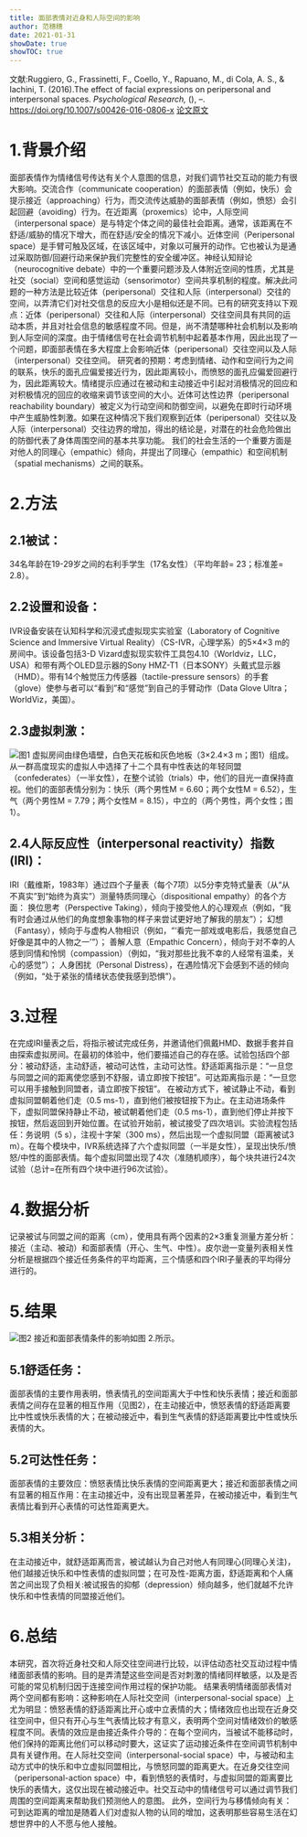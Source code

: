 ```yaml
---
title: 面部表情对近身和人际空间的影响
author: 范穗穗
date: 2021-01-31
showDate: true
showTOC: true
---
```

文献:Ruggiero, G., Frassinetti, F., Coello, Y., Rapuano, M., di Cola, A. S., & Iachini, T. (2016).The effect of facial expressions on peripersonal and interpersonal spaces. *Psychological Research,* (), –. https://doi.org/10.1007/s00426-016-0806-x
[论文原文](../Source_Files/2021-01-31-FSS1.pdf)
# 1.背景介绍
面部表情作为情绪信号传达有关个人意图的信息，对我们调节社交互动的能力有很大影响。交流合作（communicate cooperation）的面部表情（例如，快乐）会提示接近（approaching）行为，而交流传达威胁的面部表情（例如，愤怒）会引起回避（avoiding）行为。在近距离（proxemics）论中，人际空间（interpersonal space）是与特定个体之间的最佳社会距离。通常，该距离在不舒适/威胁的情况下增大，而在舒适/安全的情况下减小。近体空间（Peripersonal space）是手臂可触及区域，在该区域中，对象以可展开的动作。它也被认为是通过采取防御/回避行动来保护我们完整性的安全缓冲区。神经认知辩论（neurocognitive debate）中的一个重要问题涉及人体附近空间的性质，尤其是社交（social）空间和感觉运动（sensorimotor）空间共享机制的程度。解决此问题的一种方法是比较近体（peripersonal）交往和人际（interpersonal）交往的空间，以弄清它们对社交信息的反应大小是相似还是不同。已有的研究支持以下观点：近体（peripersonal）交往和人际（interpersonal）交往空间具有共同的运动本质，并且对社会信息的敏感程度不同。但是，尚不清楚哪种社会机制以及影响到人际空间的深度。由于情绪信号在社会调节机制中起着基本作用，因此出现了一个问题，即面部表情在多大程度上会影响近体（peripersonal）交往空间以及人际（interpersonal）交往空间。
研究者的预期：考虑到情绪、动作和空间行为之间的联系，快乐的面孔应偏爱接近行为，因此距离较小，而愤怒的面孔应偏爱回避行为，因此距离较大。情绪提示应通过在被动和主动接近中引起对消极情况的回应和对积极情况的回应的收缩来调节该空间的大小。近体可达性边界（peripersonal reachability boundary）被定义为行动空间和防御空间，以避免在即时行动环境中产生威胁性刺激。如果在这种情况下我们观察到近体（peripersonal）交往以及人际（interpersonal）交往边界的增加，得出的结论是，对潜在的社会危险做出的防御代表了身体周围空间的基本共享功能。
我们的社会生活的一个重要方面是对他人的同理心（empathic）倾向，并提出了同理心（empathic）和空间机制（spatial mechanisms）之间的联系。
# 2.方法
## 2.1被试：
34名年龄在19-29岁之间的右利手学生（17名女性）（平均年龄= 23；标准差= 2.8）。
## 2.2设置和设备：
IVR设备安装在认知科学和沉浸式虚拟现实实验室（Laboratory of Cognitive Science and Immersive Virtual Reality）（CS-IVR，心理学系）的5×4×3 m的房间中。该设备包括3-D Vizard虚拟现实软件工具包4.10（Worldviz，LLC，USA）和带有两个OLED显示器的Sony HMZ-T1（日本SONY）头戴式显示器（HMD）。带有14个触觉压力传感器（tactile-pressure sensors）的手套（glove）使参与者可以“看到”和“感觉”到自己的手臂动作（Data Glove Ultra； WorldViz，美国）。
## 2.3虚拟刺激：
![图1](../Supporting_Information/2021-01-31-FSS1-Fig1.png)
虚拟房间由绿色墙壁，白色天花板和灰色地板（3×2.4×3 m；图1）组成。从一群高度现实的虚拟人中选择了十二个具有中性表达的年轻同盟（confederates）（一半女性），在整个试验（trials）中，他们的目光一直保持直视。他们的面部表情分别为：快乐（两个男性M = 6.60；两个女性M = 6.52），生气（两个男性M = 7.79；两个女性M = 8.15），中立的（两个男性，两个女性；图1）。
## 2.4人际反应性（interpersonal reactivity）指数(IRI)：
IRI（戴维斯，1983年）通过四个子量表（每个7项）以5分李克特式量表（从“从不真实”到“始终为真实”）测量特质同理心（dispositional empathy）的各个方面： 换位思考（Perspective Taking），倾向于接受他人的心理观点（例如，“我有时会通过从他们的角度想象事物的样子来尝试更好地了解我的朋友”）； 幻想（Fantasy），倾向于与虚构人物相识（例如，“‘看完一部戏或电影后，我感觉自己好像是其中的人物之一’”）； 善解人意（Empathic Concern），倾向于对不幸的人感到同情和怜悯（compassion）（例如，“我对那些比我不幸的人经常有温柔，关心的感觉”）； 人身困扰（Personal Distress），在遇险情况下会感到不适的倾向（例如，“处于紧张的情绪状态使我感到恐惧”）。
# 3.过程
在完成IRI量表之后，将指示被试完成任务，并邀请他们佩戴HMD、数据手套并自由探索虚拟房间。在最初的体验中，他们要描述自己的存在感。试验包括四个部分：被动舒适，主动舒适，被动可达性，主动可达性。舒适距离指示是：“一旦您与同盟之间的距离使您感到不舒服，请立即按下按钮”。可达距离指示是：“一旦您可以用手接触到同盟者，请立即按下按钮”。
在被动方式下，被试静止不动，看到虚拟同盟朝着他们走（0.5 ms-1），直到他们被按钮按下为止。在主动进场条件下，虚拟同盟保持静止不动，被试朝着他们走（0.5 ms-1），直到他们停止并按下按钮，然后返回到开始位置。在试验开始前，被试接受了四次培训。实验流程包括任：务说明（5 s），注视十字架（300 ms），然后出现一个虚拟同盟（距离被试3 m）。在每个模块中，IVR系统选择了六个虚拟同盟（一半是女性），呈现出快乐/愤怒/中性的面部表情。每个虚拟同盟出现了4次（准随机顺序），每个块共进行24次试验（总计=在所有四个块中进行96次试验）。
# 4.数据分析
记录被试与同盟之间的距离（cm），使用具有两个因素的2×3重复测量方差分析：接近（主动、被动）和面部表情（开心、生气、中性）。皮尔逊一变量列表相关性分析是根据四个接近任务条件的平均距离，三个情感和四个IRI子量表的平均得分进行的。
# 5.结果
![图2](../Supporting_Information/2021-01-31-FSS1-Fig2.png)
接近和面部表情条件的影响如图 2.所示。
## 5.1舒适任务：
面部表情的主要作用表明，愤表情孔的空间距离大于中性和快乐表情；接近和面部表情之间存在显著的相互作用（见图2），在主动接近中，愤怒表情的舒适距离要比中性或快乐表情的大；在被动接近中，看到生气表情的舒适距离要比中性或快乐表情的大。
## 5.2可达性任务：
面部表情的主要效应：愤怒表情比快乐表情的空间距离更大；接近和面部表情之间有显著的相互作用：在主动接近中，没有出现显著差异，在被动接近中，看到生气表情比看到开心表情的可达性距离更大。
## 5.3相关分析：
在主动接近中，就舒适距离而言，被试越认为自己对他人有同理心(同理心关注)，他们越接近快乐和中性表情的虚拟同盟；在可及性-距离方面，舒适距离和个人痛苦之间出现了负相关:被试报告的抑郁（depression）倾向越多，他们就越不允许快乐和中性表情的同盟接近他们。
# 6.总结
本研究，首次将近身社交和人际交往空间进行比较，以评估动态社交互动过程中情绪面部表情的影响。目的是弄清楚这些空间是否对刺激的情绪同样敏感，以及是否可能的常见机制归因于连接空间作用过程的保护功能。
结果表明情绪面部表情对两个空间都有影响：这种影响在人际社交空间（interpersonal-social space）上尤为明显：愤怒表情的舒适距离比开心或中立表情的大；情绪效应也出现在近身交往空间中，但只有开心与生气表情比较才有意义，表明两个空间对情绪效价的敏感程度不同。表情的效应是由接近条件介导的：在每个空间内，当被试不能移动时，他们保持的距离比他们可以移动时要大，这证实了运动接近条件在空间调节机制中具有关键作用。在人际社交空间（interpersonal-social space）中，与被动和主动方式中的快乐和中立虚拟同盟相比，与愤怒同盟的距离更大。在近身交往空间（peripersonal-action space）中，看到愤怒的表情时，与虚拟同盟的距离要比快乐的表情大，这仅出现在被动接近中。社交互动中的情绪信号可以通过调节我们周围的空间距离来帮助我们预测他人的意图。
此外，空间行为与移情倾向有关：可到达距离的增加是随着人们对虚拟人物的认同的增加，这表明那些容易生活在幻想世界中的人不愿与他人接触。
